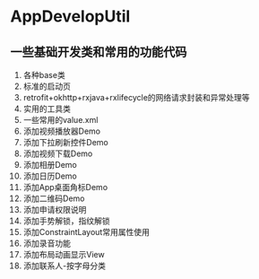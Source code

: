 # AppDevelopUtil
## 一些基础开发类和常用的功能代码
1.  各种base类
2.  标准的启动页
3.  retrofit+okhttp+rxjava+rxlifecycle的网络请求封装和异常处理等
4.  实用的工具类
5.  一些常用的value.xml
6.  添加视频播放器Demo
7.  添加下拉刷新控件Demo
8.  添加视频下载Demo
9.  添加相册Demo
10. 添加日历Demo
11. 添加App桌面角标Demo
12. 添加二维码Demo
13. 添加申请权限说明
14. 添加手势解锁，指纹解锁
15. 添加ConstraintLayout常用属性使用
16. 添加录音功能
17. 添加布局动画显示View
18. 添加联系人-按字母分类

